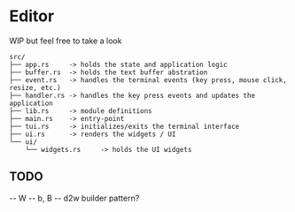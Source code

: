# Editor

WIP but feel free to take a look

```text
src/
├── app.rs     -> holds the state and application logic
├── buffer.rs  -> holds the text buffer abstration
├── event.rs   -> handles the terminal events (key press, mouse click, resize, etc.)
├── handler.rs -> handles the key press events and updates the application
├── lib.rs     -> module definitions
├── main.rs    -> entry-point
├── tui.rs     -> initializes/exits the terminal interface
├── ui.rs      -> renders the widgets / UI
└── ui/
    └── widgets.rs     -> holds the UI widgets
```

## TODO

-- W
-- b, B
-- d2w builder pattern?

